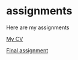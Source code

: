 # assignments

Here are my assignments

[My CV](https://github.com/afulop/CV/blob/master/README.md)

[Final assignment](https://afulop.github.io/assignments/AEA2%20python%20assignment.html)
